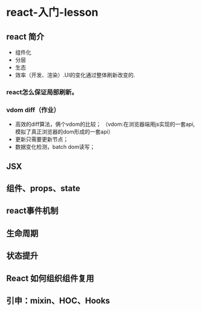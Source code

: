 # react-入门-lesson
## react 简介
- 组件化
- 分层
- 生态
- 效率（开发、渲染）.UI的变化通过整体刷新改变的.

### react怎么保证局部刷新。

### vdom diff（作业）
- 高效的diff算法，俩个vdom的比较；
  （vdom:在浏览器端用js实现的一套api,模拟了真正浏览器的dom形成的一套api）
- 更新只需要更新节点；
- 数据变化检测，batch dom读写；
## JSX
## 组件、props、state
## react事件机制
## 生命周期
## 状态提升
## React 如何组织组件复用
## 引申：mixin、HOC、Hooks
